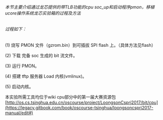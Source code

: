 ###### 本节主要介绍通过龙芯提供的带TLB功能的cpu soc\_up和启动程序pmon，移植ucore操作系统龙芯实验箱的过程及方法

###### 过程如下：

\(1\) 烧写 PMON 文件（gzrom.bin）到可插拔 SPI flash 上。（具体方法见flash）

\(2\) 下载 完备 soc 生成的 bit 流文件。

\(3\) 运行 PMON。

\(4\) 搭建 tftp 服务器 Load 内核\(vmlinux\)。

\(5\) 启动内核。

本实验所需工具均位于wiki cpu部分中的第一届大赛资源包[http://os.cs.tsinghua.edu.cn/oscourse/project/LoongsonCsprj2017/bit/cpu](https://legacy.gitbook.com/book/oscourse-tsinghua/loongsoncsprj2017-manual/edit#)

